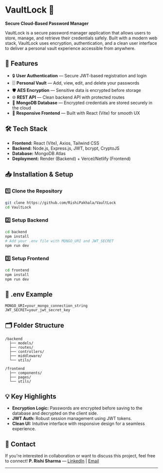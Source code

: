 # VaultLock 🔐

**Secure Cloud-Based Password Manager**

VaultLock is a secure password manager application that allows users to store, manage, and retrieve their credentials safely. Built with a modern web stack, VaultLock uses encryption, authentication, and a clean user interface to deliver a personal vault experience accessible from anywhere.

## 🚀 Features

* 🔒 **User Authentication** — Secure JWT-based registration and login
* 🗄️ **Personal Vault** — Add, view, edit, and delete your passwords
* 🛡️ **AES Encryption** — Sensitive data is encrypted before storage
* 🌐 **REST API** — Clean backend API with protected routes
* 💾 **MongoDB Database** — Encrypted credentials are stored securely in the cloud
* 🎨 **Responsive Frontend** — Built with React (Vite) for smooth UX

## 🛠️ Tech Stack

* **Frontend:** React (Vite), Axios, Tailwind CSS
* **Backend:** Node.js, Express.js, JWT, bcrypt, CryptoJS
* **Database:** MongoDB Atlas
* **Deployment:** Render (Backend) + Vercel/Netlify (Frontend)

## 📥 Installation & Setup

### 1️⃣ Clone the Repository

```bash
git clone https://github.com/RishiPakhala/VaultLock  
cd VaultLock  
```

### 2️⃣ Setup Backend

```bash 
cd backend  
npm install  
# Add your .env file with MONGO_URI and JWT_SECRET  
npm run dev  
```

### 3️⃣ Setup Frontend

```bash
cd frontend  
npm install  
npm run dev  
```

## 📝 .env Example

```
MONGO_URI=your_mongo_connection_string  
JWT_SECRET=your_jwt_secret_key  
```

## 🗂️ Folder Structure

```
/backend  
  ├── models/  
  ├── routes/  
  ├── controllers/  
  ├── middleware/  
  └── utils/  

/frontend  
  ├── components/  
  ├── pages/  
  └── utils/  
```

## 💡 Key Highlights

* **Encryption Logic:** Passwords are encrypted before saving to the database and decrypted on the client side.
* **JWT Auth:** Robust session management using JWT tokens.
* **Clean UI:** Intuitive interface with responsive design for a seamless experience.

## 📩 Contact

If you're interested in collaboration or want to discuss this project, feel free to connect!
**P. Rishi Sharma** — [LinkedIn](https://www.linkedin.com/in/rishi-sharma-pakhala/) | [Email](mailto:pakhalarishi1@gmail.com)

---
